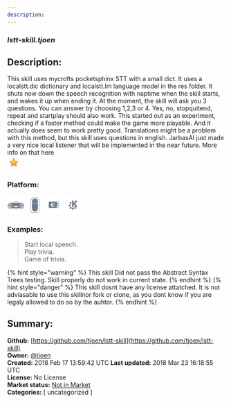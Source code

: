 ```yaml
---
description: 
---
```


### _lstt-skill.tjoen_  
## Description:  
This skill uses mycrofts pocketsphinx STT with a small dict.
It uses a localstt.dic dictionary and localstt.lm language model in the res folder.
It shuts now down the speech recognition with naptime when the skill starts, and wakes it up when ending it.
At the moment, the skill will ask you 3 questions.
You can answer by choosing 1,2,3 or 4.
Yes, no, stopquitend, repeat and startplay should also work.
This started out as an experiment, checking if a faster method could make the  game more playable.
And it actually does seem to work pretty good.
Translations might be a problem with this method, but this skill uses questions in english.
JarbasAI just made a very nice local listener that will be implemented in the near future.
More info on that here  
![](../.gitbook/assets/star.png)  
  
### Platform:  
 ![Mark I](../.gitbook/assets/mark-1-icon.png)  ![Mark II](../.gitbook/assets/mark-2-icon.png)  ![Picroft](../.gitbook/assets/picroft-icon.png)  ![plasmoid](../.gitbook/assets/kde.png)   
### Examples:  
> Start local speech.  
> Play trivia.  
> Game of trivia.  
  
{% hint style="warning" %}
This skill Did not pass the Abstract Syntax Trees testing. Skill properly do not work in current state.
{% endhint %}
{% hint style="danger" %}
This skill dosnt have any license attatched. It is not adviasable to use this skillnor fork or clone, as you dont know if you are legaly allowed to do so by the auhtor.
{% endhint %}
  
## Summary:  
**Github:** [https://github.com/tjoen/lstt-skill](https://github.com/tjoen/lstt-skill)  
**Owner:** [@tjoen](https://github.com/tjoen)  
**Created:** 2018 Feb 17 13:59:42 UTC  **Last updated:** 2018 Mar 23 16:18:55 UTC  
**License:** No License  
**Market status:** [Not in Market](https://market.mycroft.ai/skill/)  
**Categories:** [ uncategorized ]   
